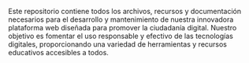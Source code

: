 Este repositorio contiene todos los archivos, recursos y documentación necesarios para el desarrollo y mantenimiento de nuestra innovadora plataforma web diseñada para promover la ciudadanía digital. Nuestro objetivo es fomentar el uso responsable y efectivo de las tecnologías digitales, proporcionando una variedad de herramientas y recursos educativos accesibles a todos.
